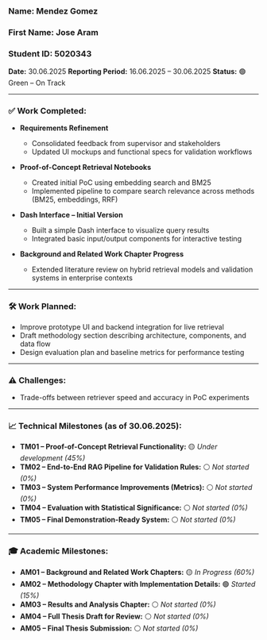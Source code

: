 ### **Name:** Mendez Gomez
### **First Name:** Jose Aram
### **Student ID:** 5020343
**Date:** 30.06.2025
**Reporting Period:** 16.06.2025 – 30.06.2025
**Status:** 🟢 Green – On Track

---

### ✅ Work Completed:

* **Requirements Refinement**
  * Consolidated feedback from supervisor and stakeholders
  * Updated UI mockups and functional specs for validation workflows

* **Proof-of-Concept Retrieval Notebooks**
  * Created initial PoC using embedding search and BM25
  * Implemented pipeline to compare search relevance across methods (BM25, embeddings, RRF)

* **Dash Interface – Initial Version**
  * Built a simple Dash interface to visualize query results
  * Integrated basic input/output components for interactive testing

* **Background and Related Work Chapter Progress**
  * Extended literature review on hybrid retrieval models and validation systems in enterprise contexts

---

### 🛠 Work Planned:
* Improve prototype UI and backend integration for live retrieval
* Draft methodology section describing architecture, components, and data flow
* Design evaluation plan and baseline metrics for performance testing

---

### ⚠️ Challenges:

* Trade-offs between retriever speed and accuracy in PoC experiments

---

### 📈 Technical Milestones (as of 30.06.2025):

* **TM01 – Proof-of-Concept Retrieval Functionality:** 🟡 *Under development (45%)*
* **TM02 – End-to-End RAG Pipeline for Validation Rules:** ⚪ *Not started (0%)*
* **TM03 – System Performance Improvements (Metrics):** ⚪ *Not started (0%)*
* **TM04 – Evaluation with Statistical Significance:** ⚪ *Not started (0%)*
* **TM05 – Final Demonstration-Ready System:** ⚪ *Not started (0%)*

---

### 🎓 Academic Milestones:

* **AM01 – Background and Related Work Chapters:** 🟡 *In Progress (60%)*
* **AM02 – Methodology Chapter with Implementation Details:** 🟢 *Started (15%)*
* **AM03 – Results and Analysis Chapter:** ⚪ *Not started (0%)*
* **AM04 – Full Thesis Draft for Review:** ⚪ *Not started (0%)*
* **AM05 – Final Thesis Submission:** ⚪ *Not started (0%)*

